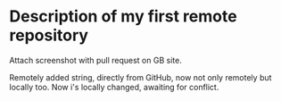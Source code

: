 # Description of my first remote repository

Attach screenshot with pull request on GB site.

Remotely added string, directly from GitHub, now not only remotely but locally too. Now i's locally changed, awaiting for conflict.
